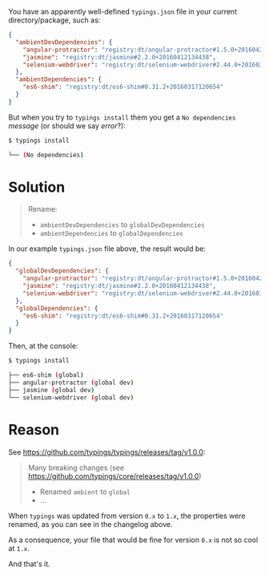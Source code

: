 You have an apparently well-defined `typings.json` file in your current directory/package, such as:

```json
{
  "ambientDevDependencies": {
    "angular-protractor": "registry:dt/angular-protractor#1.5.0+20160425143459",
    "jasmine": "registry:dt/jasmine#2.2.0+20160412134438",
    "selenium-webdriver": "registry:dt/selenium-webdriver#2.44.0+20160317120654"
  },
  "ambientDependencies": {
    "es6-shim": "registry:dt/es6-shim#0.31.2+20160317120654"
  }
}
```


But when you try to `typings install` them you get a `No dependencies` *message* (or should we say *error*?):

```bash
$ typings install

└── (No dependencies)
```

# Solution

> Rename:
> 
> - `ambientDevDependencies` to `globalDevDependencies`
> - `ambientDependencies` to `globalDependencies`

In our example `typings.json` file above, the result would be:

```json
{
  "globalDevDependencies": {
    "angular-protractor": "registry:dt/angular-protractor#1.5.0+20160425143459",
    "jasmine": "registry:dt/jasmine#2.2.0+20160412134438",
    "selenium-webdriver": "registry:dt/selenium-webdriver#2.44.0+20160317120654"
  },
  "globalDependencies": {
    "es6-shim": "registry:dt/es6-shim#0.31.2+20160317120654"
  }
}
```

Then, at the console:

```bash
$ typings install

├── es6-shim (global)
├── angular-protractor (global dev)
├── jasmine (global dev)
└── selenium-webdriver (global dev)
```

# Reason

See https://github.com/typings/typings/releases/tag/v1.0.0:

> Many breaking changes (see https://github.com/typings/core/releases/tag/v1.0.0)
> - Renamed `ambient` to `global`
> - ...

When `typings` was updated from version `0.x` to `1.x`, the properties were renamed, as you can see in the changelog above.

As a consequence, your file that would be fine for version `0.x` is not so cool at `1.x`.

And that's it.
